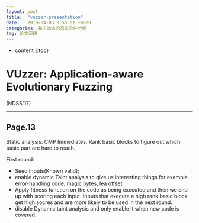```yaml
---
layout: post
title:  "vuzzer-presentation"
date:   2019-04-03 8:55:01 +0800
categories: 基于动态的恶意软件分析
tag: 论文调研
---
```

* content
{:toc}


# VUzzer: Application-aware Evolutionary Fuzzing

(NDSS'17)

---

## Page.13

Static analysis: CMP Immediates, Rank basic blocks to figure out which basic part are hard to reach.

First round: 

* Seed Inputs(Known valid); 
* enable dynamic Taint analysis to give us interesting things for example error-handling code, magic bytes, lea offset
* Apply fitness function on the code as being executed and then we end up with scoring each input. Inputs that execute a high rank basic block get high socres and are more likely to be used in the next round.
* disable Dynamic taint analysis and only enable it when new code is covered.
